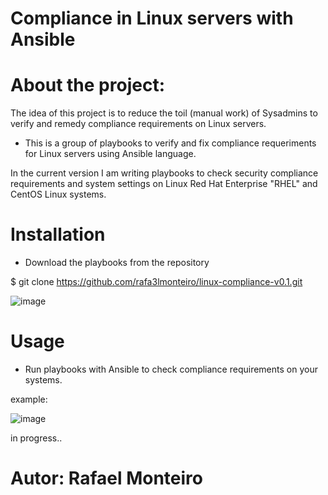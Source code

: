 # Compliance in Linux servers with Ansible

# About the project:

The idea of this project is to reduce the toil (manual work) of Sysadmins to verify and remedy compliance requirements on Linux servers.

- This is a group of playbooks to verify and fix compliance requeriments for Linux servers using Ansible language.

In the current version I am writing playbooks to check security compliance requirements and system settings on Linux Red Hat Enterprise "RHEL" and CentOS Linux systems. 


# Installation
- Download the playbooks from the repository

$ git clone https://github.com/rafa3lmonteiro/linux-compliance-v0.1.git

![image](https://user-images.githubusercontent.com/42952730/215285915-6262d176-7458-4f9c-b670-9f5be3c1151d.png)



# Usage

- Run playbooks with Ansible to check compliance requirements on your systems.

example:

![image](https://user-images.githubusercontent.com/42952730/215286768-445b4f83-7ad0-4dcd-afae-7cc774302cc9.png)



in progress..


# Autor: Rafael Monteiro
